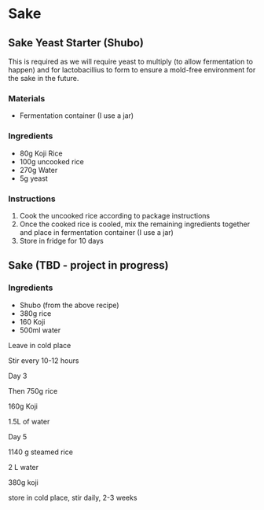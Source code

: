 # Sake

## Sake Yeast Starter (Shubo)

This is required as we will require yeast to multiply (to allow fermentation to happen) and for lactobacillius to form to ensure a mold-free environment for the sake in the future.

### Materials

* Fermentation container (I use a jar)

### Ingredients

* 80g Koji Rice
* 100g uncooked rice
* 270g Water
* 5g yeast



### Instructions

1. Cook the uncooked rice according to package instructions
2. Once the cooked rice is cooled, mix the remaining ingredients together and place in fermentation container (I use a jar)
3. Store in fridge for 10 days



## Sake (TBD - project in progress)

### Ingredients

* Shubo (from the above recipe)
* 380g rice
* 160 Koji
* 500ml water



Leave in cold place

Stir every 10-12 hours





Day 3

Then 750g rice

160g Koji

1.5L of water





Day 5

1140 g  steamed rice

2 L water

380g koji

store in cold place, stir daily, 2-3 weeks


